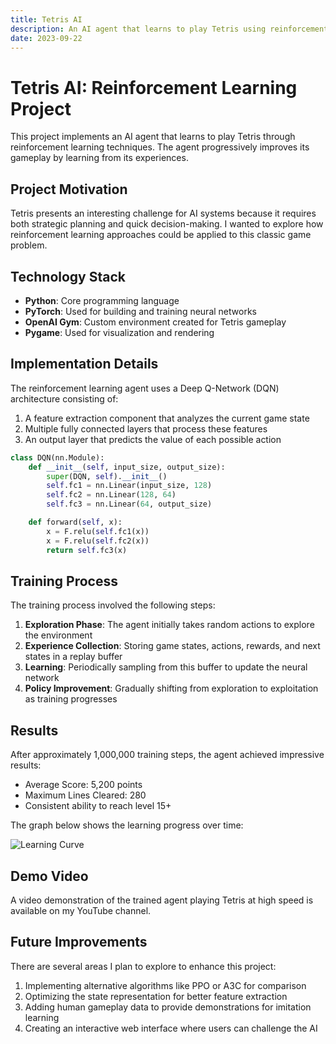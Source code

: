 ```yaml
---
title: Tetris AI
description: An AI agent that learns to play Tetris using reinforcement learning
date: 2023-09-22
---
```


# Tetris AI: Reinforcement Learning Project

This project implements an AI agent that learns to play Tetris through reinforcement learning techniques. The agent progressively improves its gameplay by learning from its experiences.

## Project Motivation

Tetris presents an interesting challenge for AI systems because it requires both strategic planning and quick decision-making. I wanted to explore how reinforcement learning approaches could be applied to this classic game problem.

## Technology Stack

- **Python**: Core programming language
- **PyTorch**: Used for building and training neural networks
- **OpenAI Gym**: Custom environment created for Tetris gameplay
- **Pygame**: Used for visualization and rendering

## Implementation Details

The reinforcement learning agent uses a Deep Q-Network (DQN) architecture consisting of:

1. A feature extraction component that analyzes the current game state
2. Multiple fully connected layers that process these features
3. An output layer that predicts the value of each possible action

```python
class DQN(nn.Module):
    def __init__(self, input_size, output_size):
        super(DQN, self).__init__()
        self.fc1 = nn.Linear(input_size, 128)
        self.fc2 = nn.Linear(128, 64)
        self.fc3 = nn.Linear(64, output_size)

    def forward(self, x):
        x = F.relu(self.fc1(x))
        x = F.relu(self.fc2(x))
        return self.fc3(x)
```

## Training Process

The training process involved the following steps:

1. **Exploration Phase**: The agent initially takes random actions to explore the environment
2. **Experience Collection**: Storing game states, actions, rewards, and next states in a replay buffer
3. **Learning**: Periodically sampling from this buffer to update the neural network
4. **Policy Improvement**: Gradually shifting from exploration to exploitation as training progresses

## Results

After approximately 1,000,000 training steps, the agent achieved impressive results:

- Average Score: 5,200 points
- Maximum Lines Cleared: 280
- Consistent ability to reach level 15+

The graph below shows the learning progress over time:

![Learning Curve](/images/projects/tetris-ai-learning.png)

## Demo Video

A video demonstration of the trained agent playing Tetris at high speed is available on my YouTube channel.

## Future Improvements

There are several areas I plan to explore to enhance this project:

1. Implementing alternative algorithms like PPO or A3C for comparison
2. Optimizing the state representation for better feature extraction
3. Adding human gameplay data to provide demonstrations for imitation learning
4. Creating an interactive web interface where users can challenge the AI
